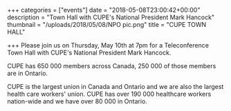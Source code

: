 +++
categories = ["events"]
date = "2018-05-08T23:00:42+00:00"
description = "Town Hall with CUPE's National President Mark Hancock"
thumbnail = "/uploads/2018/05/08/NPO pic.png"
title = "CUPE TOWN HALL"

+++
Please join us on Thursday, May 10th at 7pm for a Teleconference Town Hall with CUPE's National President Mark Hancock.

CUPE has 650 000 members across Canada, 250 000 of those members are in Ontario.

CUPE is the largest union in Canada and Ontario and we are also the largest health care workers' union.  CUPE has over 190 000 healthcare workers nation-wide and we have over 80 000 in Ontario. 